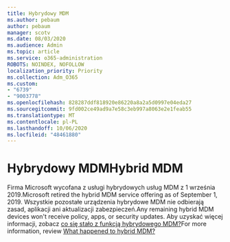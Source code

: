 ```yaml
---
title: Hybrydowy MDM
ms.author: pebaum
author: pebaum
manager: scotv
ms.date: 08/03/2020
ms.audience: Admin
ms.topic: article
ms.service: o365-administration
ROBOTS: NOINDEX, NOFOLLOW
localization_priority: Priority
ms.collection: Adm_O365
ms.custom:
- "6739"
- "9003778"
ms.openlocfilehash: 828287ddf818920e86220a8a2a5d0997e04eda27
ms.sourcegitcommit: 9fd002ce49ad9a7e58c3eb997a8063e2e1feab55
ms.translationtype: MT
ms.contentlocale: pl-PL
ms.lasthandoff: 10/06/2020
ms.locfileid: "48461880"
---
```

# <a name="hybrid-mdm"></a><span data-ttu-id="2b420-102">Hybrydowy MDM</span><span class="sxs-lookup"><span data-stu-id="2b420-102">Hybrid MDM</span></span>

<span data-ttu-id="2b420-103">Firma Microsoft wycofana z usługi hybrydowych usług MDM z 1 września 2019.</span><span class="sxs-lookup"><span data-stu-id="2b420-103">Microsoft retired the hybrid MDM service offering as of September 1, 2019.</span></span> <span data-ttu-id="2b420-104">Wszystkie pozostałe urządzenia hybrydowe MDM nie odbierają zasad, aplikacji ani aktualizacji zabezpieczeń.</span><span class="sxs-lookup"><span data-stu-id="2b420-104">Any remaining hybrid MDM devices won't receive policy, apps, or security updates.</span></span> <span data-ttu-id="2b420-105">Aby uzyskać więcej informacji, zobacz [co się stało z funkcją hybrydowego MDM?](https://docs.microsoft.com/configmgr/mdm/understand/what-happened-to-hybrid)</span><span class="sxs-lookup"><span data-stu-id="2b420-105">For more information, review [What happened to hybrid MDM?](https://docs.microsoft.com/configmgr/mdm/understand/what-happened-to-hybrid)</span></span>